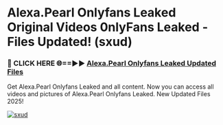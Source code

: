 # Alexa.Pearl Onlyfans Leaked Original Videos 0nlyFans Leaked - Files Updated! (sxud)

<h3>🔴 CLICK HERE 🌐==►► <a href="https://tinyurl.com/x26r9saj" rel="nofollow">Alexa.Pearl Onlyfans Leaked Updated Files</a></h3>

Get Alexa.Pearl Onlyfans Leaked and all content. Now you can access all videos and pictures of Alexa.Pearl Onlyfans Leaked. New Updated Files 2025!

[![sxud](https://i.imgur.com/LkgZPqh.gif)](https://tinyurl.com/x26r9saj)
